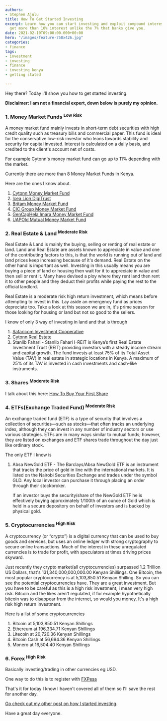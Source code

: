 ```yaml
---
authors:
- Stephen Ajulu
title: How To Get Started Investing
excerpt: Learn how you can start investing and exploit compound interest. Learn to
  get more than 10% interest unlike the 7% that banks give you.
date: 2021-02-10T09:00:00.000+00:00
hero: "/images/feature-758x426.jpg"
categories:
- finance
tags:
- investment
- investing
- finance
- investing kenya
- getting stated

---
```

Hey there? Today I'll show you how to get started investing.

**Disclaimer: I am not a financial expert, down below is purely my opinion.**

### 1. Money Market Funds <sup>Low Risk</sup>

A money market fund mainly invests in short-term debt securities with high credit quality such as treasury bills and commercial paper. This fund is ideal for the conservative low-risk investor who leans towards stability and security for capital invested. Interest is calculated on a daily basis, and credited to the client's account net of costs.

For example Cytonn's money market fund can go up to 11% depending with the market.

Currently there are more than 8 Money Market Funds in Kenya.

Here are the ones I know about.

1. [Cytonn Money Market Fund](https://cytonn.com/asset-managers/money-market-fund)
2. [Icea Lion DigiTrust](https://invest.icealion.com/learnMore)
3. [Britam Money Market Fund](https://ke.britam.com/invest/personal/grow-your-wealth/money-market-fund)
4. [CIC Group Money Market Fund](https://cic.co.ke/product/cic-money-market-fund/)
5. [GenCapHela Imara Money Market Fund](https://www.genghis-capital.com/services/unit-trust-funds/)
6. [UAPOld Mutual Money Market Fund](https://www.uapoldmutual.com/h/investment-solutions/solution/money-market-fund)

### 2. Real Estate & Land <sup>Moderate Risk</sup>

Real Estate & Land is mainly the buying, selling or renting of real estate or land. Land and Real Estate are assets known to appreciate in value and one of the contributing factors to this, is that the world is running out of land and land prices keep increasing because of it's demand. Real Estate on the other hand is important as well. Investing in this usually means you are buying a piece of land or housing then wait for it to appreciate in value and then sell or rent it. Many have devised a ploy where they rent land then rent it to other people and they deduct their profits while paying the rest to the official landlord.

Real Estate is a moderate risk high return investment, which means before attempting to invest in this. Lay aside an emergency fund as prices depreciate too. Take a look at this season we are in, it's prime season for those looking for housing or land but not so good to the sellers.

I know of only 3 way of investing in land and that is through

1. [Safaricom Investment Cooperative](https://sic.co.ke/)
2. [Cytonn Real Estate](https://www.cytonn.com/real-estate)
3. Stanlib Fahari - Stanlib Fahari I-REIT is Kenya’s first Real Estate Investment Trust (REIT) providing investors with a steady income stream and capital growth. The fund invests at least 75% of its Total Asset Value (TAV) in real estate in strategic locations in Kenya. A maximum of 25% of its TAV is invested in cash investments and cash-like instruments.

### 3. Shares <sup>Moderate Risk</sup>

I talk about this here: [How To Buy Your First Share](https://ajulusthoughts.stephenajulu.com/post/how-to-buy-your-first-share/)

### 4. ETFs(Exchange Traded Fund) <sup>Moderate Risk</sup>

An exchange traded fund (ETF) is a type of security that involves a collection of securities—such as stocks—that often tracks an underlying index, although they can invest in any number of industry sectors or use various strategies. ETFs are in many ways similar to mutual funds; however, they are listed on exchanges and ETF shares trade throughout the day just like ordinary stock.

The only ETF I know is

1. Absa NewGold ETF - The Barclays/Absa NewGold ETF is an instrument that tracks the price of gold in line with the international markets. It is listed on the Nairobi Securities Exchange and trades under the symbol GLD. Any local investor can purchase it through placing an order through their stockbroker.

   If an investor buys the security/share of the NewGold ETF he is effectively buying approximately 1/100th of an ounce of Gold which is held in a secure depository on behalf of investors and is backed by physical gold.

### 5. Cryptocurrencies <sup>High Risk</sup>

A cryptocurrency (or “crypto”) is a digital currency that can be used to buy goods and services, but uses an online ledger with strong cryptography to secure online transactions. Much of the interest in these unregulated currencies is to trade for profit, with speculators at times driving prices skyward.

Just recently they crypto market(all cryptocurrencies) surpassed 1.2 Trillion US Dollars, that's 131,340,000,000,000.00 Kenyan Shillings. One Bitcoin, the most popular cryptocurrency is at 5,103,850.51 Kenyan Shilling. So you can see the potential cryptocurrencies have. They are a great investment. But you have to be careful as this is a high risk investment, i mean very high risk. Bitcoin and the likes aren't regulated, if for example hypothetically bitcoin was to disappear from the internet, so would you money. It's a high risk high return investment.

Here is a list of some cryptocurrencies

1. Bitcoin at 5,103,850.51 Kenyan Shillings
2. Ethereum at 196,334.71 Kenyan Shillings
3. Litecoin at 20,720.36 Kenyan Shillings
4. Bitcoin Cash at 56,694.36 Kenyan Shillings
5. Monero at 16,504.40 Kenyan Shillings

### 6. Forex <sup>High Risk</sup>

Basically investing/trading in other currencies eg USD.

One way to do this is to register with [FXPesa](https://lp.fxpesa.com/landing-pages/refer-a-friend/?affid=C00958714&clickid=C00958714)

That's it for today I know I haven't covered all of them so I'll save the rest for another day.

[Go check out my other post on how I started investing](https://ajulusthoughts.stephenajulu.com/post/how-i-started-investing/).

Have a great day everyone.